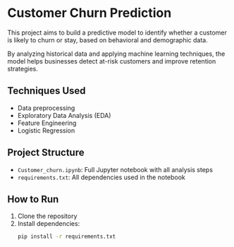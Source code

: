 # Customer Churn Prediction

This project aims to build a predictive model to identify whether a customer is likely to churn or stay, based on behavioral and demographic data.

By analyzing historical data and applying machine learning techniques, the model helps businesses detect at-risk customers and improve retention strategies.

## Techniques Used
- Data preprocessing
- Exploratory Data Analysis (EDA)
- Feature Engineering
- Logistic Regression

## Project Structure
- `Customer_churn.ipynb`: Full Jupyter notebook with all analysis steps
- `requirements.txt`: All dependencies used in the notebook

## How to Run
1. Clone the repository  
2. Install dependencies:
   ```bash
   pip install -r requirements.txt
